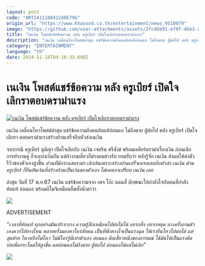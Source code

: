 ```yaml
---
layout: post
code: "ART241118041240E79G"
origin_url: "https://www.khaosod.co.th/entertainment/news_9510079"
image: "https://github.com/user-attachments/assets/2fcdbb91-ef9f-4bb3-afde-8fc14a4ab3f7"
title: "เนเงิน โพสต์แชร์ข้อความ หลัง ครูเบียร์ เปิดใจเลิกราตอบดราม่าแรง"
description: "เนเงิน เคลื่อนไหวโพสต์ล่าสุด แชร์ข้อความถึงคนท้อแท้อ่อนแอ ไม่ถึงตาย สู้ต่อไป หลัง ครูเบียร์ เปิดใจเลิกรา ตอบดราม่าแรงสร้างบ้านเสร็จถีบหัวส่งเนเงิน"
category: "ENTERTAINMENT"
language: "th"
date: 2024-11-18T04:16:33.698Z
---
```


# เนเงิน โพสต์แชร์ข้อความ หลัง ครูเบียร์ เปิดใจเลิกราตอบดราม่าแรง

[![เนเงิน โพสต์แชร์ข้อความ หลัง ครูเบียร์ เปิดใจเลิกราตอบดราม่าแรง](https://www.khaosod.co.th/wpapp/uploads/2024/11/jetrinsri1811679998.jpg "เนเงิน โพสต์แชร์ข้อความ หลัง ครูเบียร์ เปิดใจเลิกราตอบดราม่าแรง")](https://www.khaosod.co.th/wpapp/uploads/2024/11/jetrinsri1811679998.jpg)

เนเงิน เคลื่อนไหวโพสต์ล่าสุด แชร์ข้อความถึงคนท้อแท้อ่อนแอ ไม่ถึงตาย สู้ต่อไป หลัง ครูเบียร์ เปิดใจเลิกรา ตอบดราม่าแรงสร้างบ้านเสร็จถีบหัวส่งเนเงิน



จากกรณี ครูเบียร์ นุติญา เปิดใจเลิกกับ เนเงิน เจตริน ศรีสังข์ พร้อมเคลียร์ดราม่าเรื่องเงิน ก่อนเลิก การทำงานคู่ ก็จะแบ่งเงินกัน แต่ถ้างานเดี่ยวก็ต่างคนต่างรับ ยอมรับว่า หลังรู้จัก เนเงิน ส่งผลให้ค่าตัวรีวิวของตัวเองสูงขึ้น _ส่วนที่มีกระแสดราม่า เลิกกันเพราะสร้างบ้านเสร็จเหรอเลยถีบหัวส่ง เนเงิน ด้าน ครูเบียร์ ก็ยืนยันเงินที่สร้างบ้านเป็นเงินของตัวเอง ไม่เคยเอาเปรียบ เนเงิน เลย_

ล่าสุด วันที่ 17 พ.ย.67 เนเงิน แชร์ข้อความจาก เพจ โก๊ะ แดนสี่ ลักษณะให้กำลังใจกับคนที่กำลังท้อแท้ อ่อนแอ พร้อมอิโมจิเหมือนยิ้มทั้งน้ำตาว่า

[![](https://www.khaosod.co.th/wpapp/uploads/2024/11/jetrinsri1811671.jpg)](https://www.khaosod.co.th/wpapp/uploads/2024/11/jetrinsri1811671.jpg)

ADVERTISEMENT

_“เวลาที่ท้อแท้ ทุกอย่างมันเปราะบาง ความรู้สึกเหมือนไปต่อไม่ได้ อยากทิ้ง อยากหยุด บางครั้งถามตัวเองควรไปทางไหน หลายครั้งมองหาใครสักคน เป็นที่พึ่งทางใจเป็นแรงฉุด ให้เรายืนไหวไปต่อได้ แต่สุดท้าย ไหวหรือไม่ไหว ไม่มีใครรู้ดีเท่าตัวเอง อ่อนแอ คือเสี้ยวหนึ่งของอารมณ์ ใช้มันให้เป็นแรงดีด ย่อเพื่อกระโดดให้สูงขึ้น แค่อ่อนแอไม่ถึงตาย สู้ต่อไป อ่อนแอได้แต่ไม่เลิก”_

[![](https://www.khaosod.co.th/wpapp/uploads/2024/11/jetrinsri1811672.jpg)](https://www.khaosod.co.th/wpapp/uploads/2024/11/jetrinsri1811672.jpg)